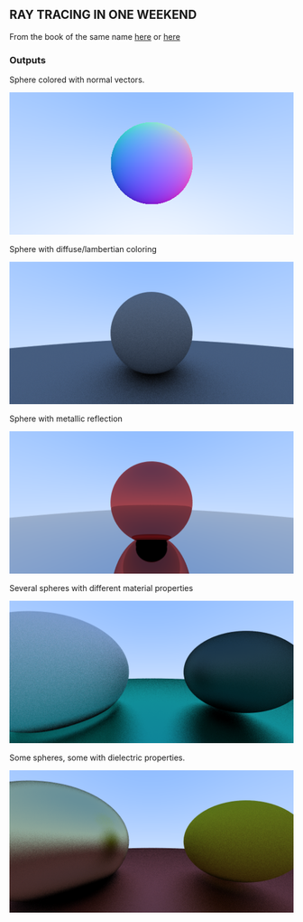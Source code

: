 ## RAY TRACING IN ONE WEEKEND
From the book of the same name [here](https://github.com/RayTracing/InOneWeekend) or [here](http://www.realtimerendering.com/raytracing/Ray%20Tracing%20in%20a%20Weekend.pdf)


### Outputs
Sphere colored with normal vectors.

![Sphere normals](docs/images/normal_sphere.png)

Sphere with diffuse/lambertian coloring 

![Sphere diffuse](docs/images/diffuse_sphere.png)

Sphere with metallic reflection

![Sphere metallic](docs/images/metal_sphere.png)

Several spheres with different material properties

![Many Spheres](docs/images/many_spheres_material.png)

Some spheres, some with dielectric properties.

![Dielectric Spheres](docs/images/dielectric_spheres.png)
